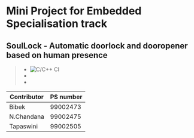 # Mini Project for Embedded Specialisation track
## SoulLock - Automatic doorlock and dooropener based on human presence
> - ![C/C++ CI](https://github.com/PS-99002475/Mini_Project/workflows/C/C++%20CI/badge.svg)
> -
> -

| Contributor  | PS number    | 
|--------------|--------------|
| Bibek        | 99002473     |
| N.Chandana   | 99002475     |
| Tapaswini    | 99002505     |

